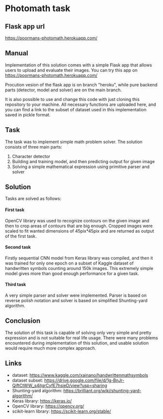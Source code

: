 # Photomath task
## Flask app url
https://poormans-photomath.herokuapp.com/

## Manual

Implementation of this solution comes with a simple Flask app that allows users to upload 
and evaluate their images. You can try this app on https://poormans-photomath.herokuapp.com/

Procution vesion of the flask app is on branch "heroku", while pure backend parts (detector, model and solver) are on the main branch.

It is also possible to use and change this code with just cloning this repository to
your machine. All necessary functions are uploaded here, and you can find a link to 
the subset of dataset used in this implementation saved in pickle format.

## Task
The task was to implement simple math problem solver. 
The solution consists of three main parts:
1. Character detector
2. Building and training model, and then predicting output for given image
3. Solving a simple mathematical expression using primitive parser and solver

## Solution
Tasks are solved as follows:
#### First task
OpenCV library was used to recognize contours on the given image and then to
crop areas of contours that are big enough.
Cropped images were scaled to fit wanted dimensions of 45pix*45pix and are returned 
as output of the first task.

#### Second task
Firstly sequential CNN model from Keras library was compiled, and then it was trained
for only one epoch on a subset of Kaggle dataset of handwritten symbols counting 
around 150k images. 
This extremely simple model gives more than good enough performance for a given task.

#### Third task
A very simple parser and solver were implemented. Parser is based on reverse polish notation 
and solver is based on simplified Shunting-yard algorithm.

## Conclusion
The solution of this task is capable of solving only very simple and pretty expression
and is not suitable for real life usage. There were many problems encountered during 
implementation of this solution, and usable solution would require much more complex
approach.

## Links
- dataset: https://www.kaggle.com/xainano/handwrittenmathsymbols
- dataset subset: https://drive.google.com/file/d/1g-BnJr-QiftCtWW_s4itgrCyfE7hsieD/view?usp=sharing
- Shunting-yard algorithm: https://brilliant.org/wiki/shunting-yard-algorithm/
- Keras library: https://keras.io/
- OpenCV library: https://opencv.org/
- scikit-learn library: https://scikit-learn.org/stable/
